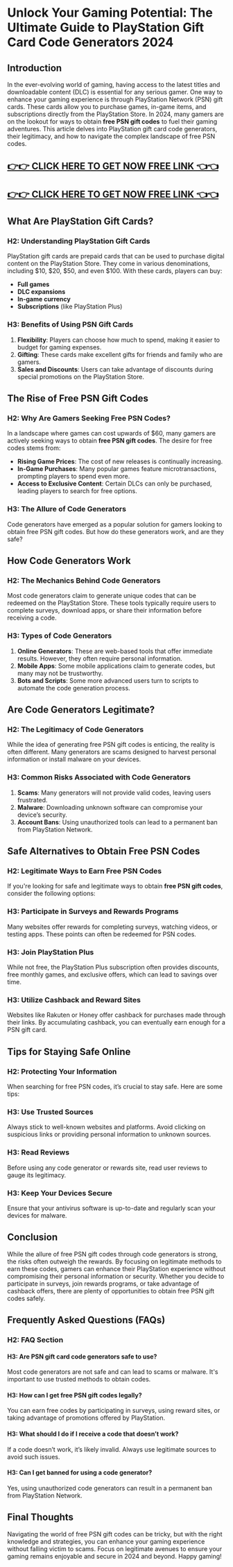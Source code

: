 # Unlock Your Gaming Potential: The Ultimate Guide to PlayStation Gift Card Code Generators 2024

## Introduction

In the ever-evolving world of gaming, having access to the latest titles and downloadable content (DLC) is essential for any serious gamer. One way to enhance your gaming experience is through PlayStation Network (PSN) gift cards. These cards allow you to purchase games, in-game items, and subscriptions directly from the PlayStation Store. In 2024, many gamers are on the lookout for ways to obtain **free PSN gift codes** to fuel their gaming adventures. This article delves into PlayStation gift card code generators, their legitimacy, and how to navigate the complex landscape of free PSN codes.

[👉👉 CLICK HERE TO GET NOW FREE LINK 👈👈](https://todaylink.site/freegiftcard/)
-
[👉👉 CLICK HERE TO GET NOW FREE LINK 👈👈](https://todaylink.site/freegiftcard/)
-
## What Are PlayStation Gift Cards?

### H2: Understanding PlayStation Gift Cards

PlayStation gift cards are prepaid cards that can be used to purchase digital content on the PlayStation Store. They come in various denominations, including $10, $20, $50, and even $100. With these cards, players can buy:

- **Full games**
- **DLC expansions**
- **In-game currency**
- **Subscriptions** (like PlayStation Plus)

### H3: Benefits of Using PSN Gift Cards

1. **Flexibility**: Players can choose how much to spend, making it easier to budget for gaming expenses.
2. **Gifting**: These cards make excellent gifts for friends and family who are gamers.
3. **Sales and Discounts**: Users can take advantage of discounts during special promotions on the PlayStation Store.

## The Rise of Free PSN Gift Codes

### H2: Why Are Gamers Seeking Free PSN Codes?

In a landscape where games can cost upwards of $60, many gamers are actively seeking ways to obtain **free PSN gift codes**. The desire for free codes stems from:

- **Rising Game Prices**: The cost of new releases is continually increasing.
- **In-Game Purchases**: Many popular games feature microtransactions, prompting players to spend even more.
- **Access to Exclusive Content**: Certain DLCs can only be purchased, leading players to search for free options.

### H3: The Allure of Code Generators

Code generators have emerged as a popular solution for gamers looking to obtain free PSN gift codes. But how do these generators work, and are they safe?

## How Code Generators Work

### H2: The Mechanics Behind Code Generators

Most code generators claim to generate unique codes that can be redeemed on the PlayStation Store. These tools typically require users to complete surveys, download apps, or share their information before receiving a code. 

### H3: Types of Code Generators

1. **Online Generators**: These are web-based tools that offer immediate results. However, they often require personal information.
2. **Mobile Apps**: Some mobile applications claim to generate codes, but many may not be trustworthy.
3. **Bots and Scripts**: Some more advanced users turn to scripts to automate the code generation process.

## Are Code Generators Legitimate?

### H2: The Legitimacy of Code Generators

While the idea of generating free PSN gift codes is enticing, the reality is often different. Many generators are scams designed to harvest personal information or install malware on your devices.

### H3: Common Risks Associated with Code Generators

1. **Scams**: Many generators will not provide valid codes, leaving users frustrated.
2. **Malware**: Downloading unknown software can compromise your device’s security.
3. **Account Bans**: Using unauthorized tools can lead to a permanent ban from PlayStation Network.

## Safe Alternatives to Obtain Free PSN Codes

### H2: Legitimate Ways to Earn Free PSN Codes

If you're looking for safe and legitimate ways to obtain **free PSN gift codes**, consider the following options:

### H3: Participate in Surveys and Rewards Programs

Many websites offer rewards for completing surveys, watching videos, or testing apps. These points can often be redeemed for PSN codes.

### H3: Join PlayStation Plus

While not free, the PlayStation Plus subscription often provides discounts, free monthly games, and exclusive offers, which can lead to savings over time.

### H3: Utilize Cashback and Reward Sites

Websites like Rakuten or Honey offer cashback for purchases made through their links. By accumulating cashback, you can eventually earn enough for a PSN gift card.

## Tips for Staying Safe Online

### H2: Protecting Your Information

When searching for free PSN codes, it’s crucial to stay safe. Here are some tips:

### H3: Use Trusted Sources

Always stick to well-known websites and platforms. Avoid clicking on suspicious links or providing personal information to unknown sources.

### H3: Read Reviews

Before using any code generator or rewards site, read user reviews to gauge its legitimacy.

### H3: Keep Your Devices Secure

Ensure that your antivirus software is up-to-date and regularly scan your devices for malware.

## Conclusion

While the allure of free PSN gift codes through code generators is strong, the risks often outweigh the rewards. By focusing on legitimate methods to earn these codes, gamers can enhance their PlayStation experience without compromising their personal information or security. Whether you decide to participate in surveys, join rewards programs, or take advantage of cashback offers, there are plenty of opportunities to obtain free PSN gift codes safely.

## Frequently Asked Questions (FAQs)

### H2: FAQ Section

#### H3: Are PSN gift card code generators safe to use?

Most code generators are not safe and can lead to scams or malware. It's important to use trusted methods to obtain codes.

#### H3: How can I get free PSN gift codes legally?

You can earn free codes by participating in surveys, using reward sites, or taking advantage of promotions offered by PlayStation.

#### H3: What should I do if I receive a code that doesn’t work?

If a code doesn’t work, it’s likely invalid. Always use legitimate sources to avoid such issues.

#### H3: Can I get banned for using a code generator?

Yes, using unauthorized code generators can result in a permanent ban from PlayStation Network.

## Final Thoughts

Navigating the world of free PSN gift codes can be tricky, but with the right knowledge and strategies, you can enhance your gaming experience without falling victim to scams. Focus on legitimate avenues to ensure your gaming remains enjoyable and secure in 2024 and beyond. Happy gaming!
